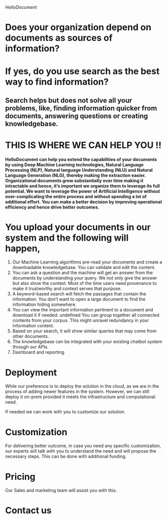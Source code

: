 *HelloDocument*

# Does your organization depend on documents as sources of information?


# If yes, do you use search as the best way to find information?

## Search helps but does not solve all your problems, like, finding information quicker from documents, answering questions or creating knowledgebase.

# THIS IS WHERE WE CAN HELP YOU !!

#### HelloDocument can help you extend the capabilities of your documents by using Deep Machine Learning technologies, Natural Language Processing (NLP), Natural language Understanding (NLU) and Natural Language Generation (NLG), thereby making the extraction easier. Organizational documents grow substantially over time making it intractable and hence, it’s important we organize them to leverage its full potential. We want to leverage the power of Artificial Intelligence without over-complicating the entire process and without spending a lot of additional effort. You can make a better decision by improving operational efficiency and hence drive better outcomes.

# You upload your documents in our system and the following will happen,
1. Our Machine Learning algorithms pre-read your documents and create a downloadable knowledgebase. You can validate and edit the content.
2. You can ask a question and the machine will get an answer from the documents by understanding your query. We not only give the answer but also show the context. Most of the time users need provenance to make it trustworthy and context serves that purpose.
3. A keyword-based search will fetch the passages that contain the information. You don’t want to open a large document to find the information hiding somewhere.
4. You can view the important information pertinent to a document and download it if needed.
undefined You can group together all connected contents from your corpus. This might unravel redundancy in your information content.
5. Based on your search, it will show similar queries that may come from other documents.
6. The knowledgebase can be integrated with your existing chatbot system through our APIs.
7. Dashboard and reporting.

# Deployment
While our preference is to deploy the solution in the cloud, as we are in the process of adding newer features in the system. However, we can still deploy it on-prem provided it meets the infrastructure and computational need.

If needed we can work with you to customize our solution.

# Customization
For delivering better outcome, in case you need any specific customization, our experts will talk with you to understand the need and will propose the necessary steps. This can be done with additional funding.

# Pricing
Our Sales and marketing team will assist you with this.

# Contact us
